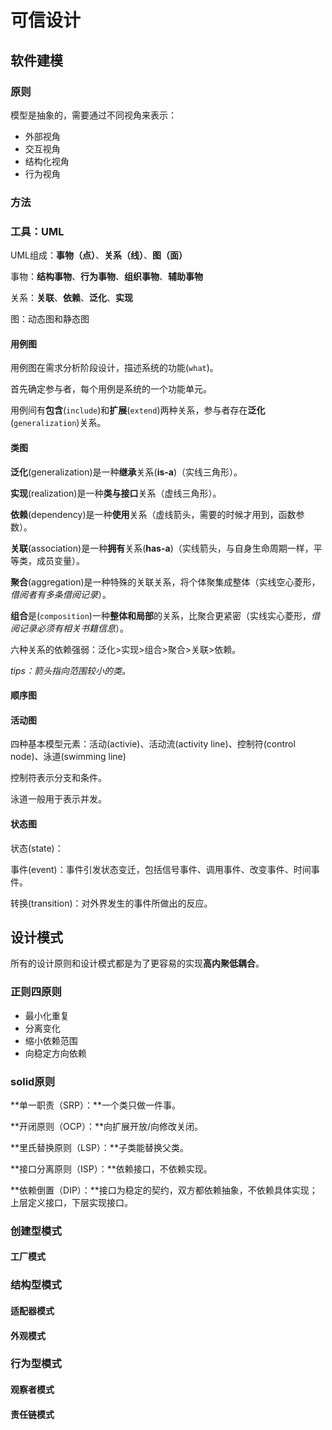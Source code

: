 # 可信设计

## 软件建模

### 原则

模型是抽象的，需要通过不同视角来表示：

- 外部视角
- 交互视角
- 结构化视角
- 行为视角

### 方法

### 工具：UML

UML组成：**事物（点）**、**关系（线）**、**图（面）**

事物：**结构事物**、**行为事物**、**组织事物**、**辅助事物**

关系：**关联**、**依赖**、**泛化**、**实现**

图：动态图和静态图

#### 用例图

用例图在需求分析阶段设计，描述系统的功能(`what`)。

首先确定参与者，每个用例是系统的一个功能单元。

用例间有**包含**(`include`)和**扩展**(`extend`)两种关系，参与者存在**泛化**(`generalization`)关系。

#### 类图

**泛化**(generalization)是一种**继承**关系(**is-a**)（实线三角形）。

**实现**(realization)是一种**类与接口**关系（虚线三角形）。

**依赖**(dependency)是一种**使用**关系（虚线箭头，需要的时候才用到，函数参数）。

**关联**(association)是一种**拥有**关系(**has-a**)（实线箭头，与自身生命周期一样，平等类，成员变量）。

**聚合**(aggregation)是一种特殊的关联关系，将个体聚集成整体（实线空心菱形，*借阅者有多条借阅记录*）。

**组合**是(`composition`)一种**整体和局部**的关系，比聚合更紧密（实线实心菱形，*借阅记录必须有相关书籍信息*）。

六种关系的依赖强弱：泛化>实现>组合>聚合>关联>依赖。

*tips：箭头指向范围较小的类。*

#### 顺序图

#### 活动图

四种基本模型元素：活动(activie)、活动流(activity line)、控制符(control node)、泳道(swimming line)

控制符表示分支和条件。

泳道一般用于表示并发。

#### 状态图

状态(state)：

事件(event)：事件引发状态变迁，包括信号事件、调用事件、改变事件、时间事件。

转换(transition)：对外界发生的事件所做出的反应。

## 设计模式

所有的设计原则和设计模式都是为了更容易的实现**高内聚低耦合**。

### 正则四原则

- 最小化重复
- 分离变化
- 缩小依赖范围
- 向稳定方向依赖

### solid原则

**单一职责（SRP）：**一个类只做一件事。

**开闭原则（OCP）：**向扩展开放/向修改关闭。

**里氏替换原则（LSP）：**子类能替换父类。

**接口分离原则（ISP）：**依赖接口，不依赖实现。

**依赖倒置（DIP）：**接口为稳定的契约，双方都依赖抽象，不依赖具体实现；上层定义接口，下层实现接口。

### 创建型模式

#### 工厂模式

### 结构型模式

#### 适配器模式

#### 外观模式

### 行为型模式

#### 观察者模式

#### 责任链模式

